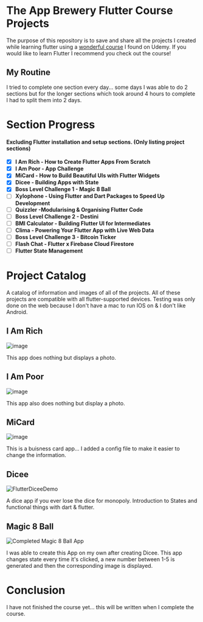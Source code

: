 
# The App Brewery Flutter Course Projects
The purpose of this repository is to save and share all the projects I created while learning flutter using a [wonderful course](https://www.udemy.com/share/101WB63@7BlmzVsKMT_RNfFF4HBD7RmH7W4-_yNVl946VrOeIM_gzCjWBbVlIlN6gZcSDAgf/) I found on Udemy. If you would like to learn Flutter I recommend you check out the course! 

## My Routine
I tried to complete one section every day... some days I was able to do 2 sections but for the longer sections which took around 4 hours to complete I had to split them into 2 days. 

# Section Progress
#### Excluding Flutter installation and setup sections. (Only listing project sections)

 - [x] **I Am Rich - How to Create Flutter Apps From Scratch**
 - [x] **I Am Poor - App Challenge**
 - [x] **MiCard - How to Build Beautiful UIs with Flutter Widgets**
 - [x] **Dicee - Building Apps with State**
 - [x] **Boss Level Challenge 1 - Magic 8 Ball**
 - [ ] **Xylophone - Using Flutter and Dart Packages to Speed Up Development**
 - [ ] **Quizzler -Modularising & Organising Flutter Code**
 - [ ] **Boss Level Challenge 2 - Destini**
 - [ ] **BMI Calculator - Building Flutter UI for Intermediates**
 - [ ] **Clima - Powering Your Flutter App with Live Web Data**
 - [ ] **Boss Level Challenge 3 - Bitcoin Ticker**
 - [ ] **Flash Chat - Flutter x Firebase Cloud Firestore**
 - [ ] **Flutter State Management**

# Project Catalog
A catalog of information and images of all of the projects.
All of these projects are compatible with all flutter-supported devices. Testing was only done on the web because I don't have a mac to run IOS on & I don't like Android. 


## I Am Rich

![image](https://user-images.githubusercontent.com/25858828/163726622-92deb935-f153-4299-a39a-ef40b551dff7.png)

This app does nothing but displays a photo.

## I Am Poor

![image](https://user-images.githubusercontent.com/25858828/163726676-4ec88216-5197-46d1-a9d9-312540dc4508.png)

This app also does nothing but display a photo.

## MiCard

![image](https://user-images.githubusercontent.com/25858828/163726755-d5ce9b36-b2b8-4786-ad6d-e0324b02218c.png)

This is a buisness card app... I added a config file to make it easier to change the information. 


## Dicee

![FlutterDiceeDemo](https://user-images.githubusercontent.com/25858828/163726975-f048740c-d2d4-48a2-b971-96b07eefbc80.gif)

A dice app if you ever lose the dice for monopoly. Introduction to States and functional things with dart & flutter.


## Magic 8 Ball
![Completed Magic 8 Ball App](https://user-images.githubusercontent.com/25858828/163725787-440bb5c8-3ebf-4cd9-9ffa-ca3f5f0c8b94.gif)

I was able to create this App on my own after creating Dicee. This app changes state every time it's clicked, a new number between 1-5 is generated and then the corresponding image is displayed. 


# Conclusion 
I have not finished the course yet... this will be written when I complete the course. 
